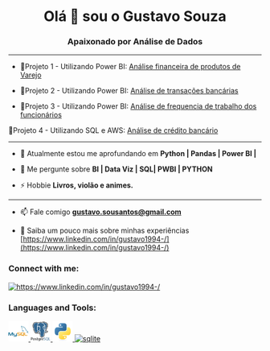 <h1 align="center">Olá 👋 sou o Gustavo Souza </h1>
<h3 align="center">Apaixonado por Análise de Dados</h3>

_________________________________________________________________________________________________________________________

- 🔭Projeto 1 - Utilizando Power BI: [Análise financeira de produtos de Varejo](https://app.powerbi.com/view?r=eyJrIjoiNWQxZDhhN2UtMTFjNC00NmU0LWIzNjItZGZlZjI3ZmNmZDAxIiwidCI6IjJmNjhhNWMxLTg0NTUtNDQ0ZS05N2ZjLWFlY2ExY2I5MTJhNiJ9)

- 🔭Projeto 2 - Utilizando Power BI: [Análise de transações bancárias](https://app.powerbi.com/view?r=eyJrIjoiMzNjNjIzMDQtMzcxNS00MjgyLTkzNzAtZmEzNzlmOGZjYmYxIiwidCI6IjJmNjhhNWMxLTg0NTUtNDQ0ZS05N2ZjLWFlY2ExY2I5MTJhNiJ9)

- 🔭Projeto 3 - Utilizando Power BI: [Análise de frequencia de trabalho dos funcionários](https://app.powerbi.com/view?r=eyJrIjoiOTczNDkwYzktOTI3My00NWVmLTk1NDYtNGFiNjJkMTgzYTA4IiwidCI6IjJmNjhhNWMxLTg0NTUtNDQ0ZS05N2ZjLWFlY2ExY2I5MTJhNiJ9)

🔭Projeto 4 - Utilizando SQL e AWS: [Análise de crédito bancário](https://colab.research.google.com/drive/10WwP5XCRQnAM9Pll0jzzTyKi_IVUzhCM?usp=sharing)

_________________________________________________________________________________________________________________________

- 🌱 Atualmente estou me aprofundando em  **Python | Pandas | Power BI |**
  
- 💬 Me pergunte sobre **BI | Data Viz | SQL| PWBI | PYTHON**

- ⚡ Hobbie **Livros, violão e animes.**

_________________________________________________________________________________________________________________________

- 📫 Fale comigo **gustavo.sousantos@gmail.com**

- 📄 Saiba um pouco mais sobre minhas experiências [https://www.linkedin.com/in/gustavo1994-/](https://www.linkedin.com/in/gustavo1994-/)



<h3 align="left">Connect with me:</h3>
<p align="left">
<a href="https://linkedin.com/in/https://www.linkedin.com/in/gustavo1994-/" target="blank"><img align="center" src="https://raw.githubusercontent.com/rahuldkjain/github-profile-readme-generator/master/src/images/icons/Social/linked-in-alt.svg" alt="https://www.linkedin.com/in/gustavo1994-/" height="30" width="40" /></a>
</p>

<h3 align="left">Languages and Tools:</h3>
<p align="left"> <a href="https://www.mysql.com/" target="_blank" rel="noreferrer"> <img src="https://raw.githubusercontent.com/devicons/devicon/master/icons/mysql/mysql-original-wordmark.svg" alt="mysql" width="40" height="40"/> </a> <a href="https://www.postgresql.org" target="_blank" rel="noreferrer"> <img src="https://raw.githubusercontent.com/devicons/devicon/master/icons/postgresql/postgresql-original-wordmark.svg" alt="postgresql" width="40" height="40"/> </a> <a href="https://www.python.org" target="_blank" rel="noreferrer"> <img src="https://raw.githubusercontent.com/devicons/devicon/master/icons/python/python-original.svg" alt="python" width="40" height="40"/> </a> <a href="https://www.sqlite.org/" target="_blank" rel="noreferrer"> <img src="https://www.vectorlogo.zone/logos/sqlite/sqlite-icon.svg" alt="sqlite" width="40" height="40"/> </a> </p>
